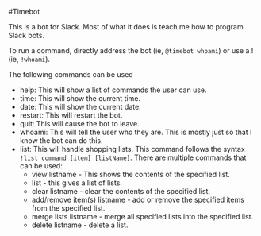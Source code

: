 #Timebot

This is a bot for Slack. Most of what it does is teach me how to program Slack bots.

To run a command, directly address the bot (ie, `@timebot whoami`) or use a ! (ie, `!whoami`).

The following commands can be used
- help: This will show a list of commands the user can use.
- time: This will show the current time.
- date: This will show the current date.
- restart: This will restart the bot.
- quit: This will cause the bot to leave.
- whoami: This will tell the user who they are. This is mostly just so that I know the bot can do this.
- list: This will handle shopping lists. This command follows the syntax `!list command [item] [listName]`. There are multiple commands that can be used:
  - view listname - This shows the contents of the specified list.
  - list - this gives a list of lists.
  - clear listname - clear the contents of the specified list.
  - add/remove item(s) listname - add or remove the specified items from the specified list.
  - merge lists listname - merge all specified lists into the specified list.
  - delete listname - delete a list.

